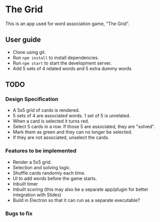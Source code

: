# The Grid
This is an app used for word association game, "The Grid".

## User guide
- Clone using git.
- Run ```npm install``` to install dependencies.
- Run ```npm start``` to start the development server.
- Add 5 sets of 4 related words and 5 extra dummy words

## TODO
### Design Specification
- A 5x5 grid of cards is rendered.
- 5 sets of 4 are associated words. 1 set of 5 is unrelated.
- When a card is selected it turns red.
- Select 5 cards in a row. If those 5 are associated, they are "solved".
- Mark them as green and they can no longer be selected.
- If they are not associated, unselect the cards.

### Features to be implemented
- Render a 5x5 grid.
- Selection and solving logic.
- Shuffle cards randomly each time.
- UI to add words before the game starts.
- Inbuilt timer
- Inbuilt scoring (this may also be a separate app/plugin for better integration with Slides)
- Build in Electron so that it can run as a separate executable?


### Bugs to fix